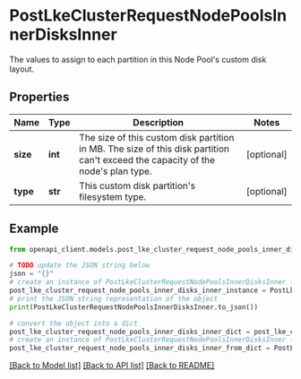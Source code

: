 # PostLkeClusterRequestNodePoolsInnerDisksInner

The values to assign to each partition in this Node Pool's custom disk layout.

## Properties

Name | Type | Description | Notes
------------ | ------------- | ------------- | -------------
**size** | **int** | The size of this custom disk partition in MB. The size of this disk partition can&#39;t exceed the capacity of the node&#39;s plan type. | [optional] 
**type** | **str** | This custom disk partition&#39;s filesystem type. | [optional] 

## Example

```python
from openapi_client.models.post_lke_cluster_request_node_pools_inner_disks_inner import PostLkeClusterRequestNodePoolsInnerDisksInner

# TODO update the JSON string below
json = "{}"
# create an instance of PostLkeClusterRequestNodePoolsInnerDisksInner from a JSON string
post_lke_cluster_request_node_pools_inner_disks_inner_instance = PostLkeClusterRequestNodePoolsInnerDisksInner.from_json(json)
# print the JSON string representation of the object
print(PostLkeClusterRequestNodePoolsInnerDisksInner.to_json())

# convert the object into a dict
post_lke_cluster_request_node_pools_inner_disks_inner_dict = post_lke_cluster_request_node_pools_inner_disks_inner_instance.to_dict()
# create an instance of PostLkeClusterRequestNodePoolsInnerDisksInner from a dict
post_lke_cluster_request_node_pools_inner_disks_inner_from_dict = PostLkeClusterRequestNodePoolsInnerDisksInner.from_dict(post_lke_cluster_request_node_pools_inner_disks_inner_dict)
```
[[Back to Model list]](../README.md#documentation-for-models) [[Back to API list]](../README.md#documentation-for-api-endpoints) [[Back to README]](../README.md)


